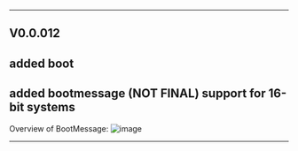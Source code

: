 ____________________________________________________________________________________________________________________________________________________________________
V0.0.012
-
added boot
-
added bootmessage (NOT FINAL)
support for 16-bit systems
-
Overview of BootMessage: ![image](https://github.com/jossgamerYT156/J-OS-From-Scratch-building-from-point-zero-/assets/83188516/1295ebdf-c62b-42d4-8779-8c717cdd4963)
____________________________________________________________________________________________________________________________________________________________________

